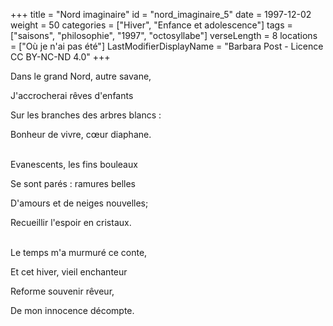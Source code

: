 +++
title = "Nord imaginaire"
id = "nord_imaginaire_5"
date = 1997-12-02
weight = 50
categories = ["Hiver", "Enfance et adolescence"]
tags = ["saisons", "philosophie", "1997", "octosyllabe"]
verseLength = 8
locations = ["Où je n'ai pas été"]
LastModifierDisplayName = "Barbara Post - Licence CC BY-NC-ND 4.0"
+++

Dans le grand Nord, autre savane,

J'accrocherai rêves d'enfants

Sur les branches des arbres blancs :

Bonheur de vivre, cœur diaphane.

 \
Evanescents, les fins bouleaux

Se sont parés : ramures belles

D'amours et de neiges nouvelles;

Recueillir l'espoir en cristaux.

 \
Le temps m'a murmuré ce conte,

Et cet hiver, vieil enchanteur

Reforme souvenir rêveur,

De mon innocence décompte.
